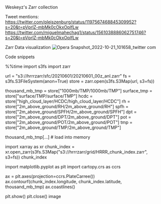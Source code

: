 Weskeyz's Zarr collection

Tweet mentions:
https://twitter.com/pleiszenburg/status/1197567468845309952?s=20&t=pVprlZ-mbMk0cOkxOplfLw
https://twitter.com/miguelmahechag1/status/1561038886062751746?s=20&t=pVprlZ-mbMk0cOkxOplfLw

Zarr Data visualization
![Opera Snapshot_2022-10-21_101658_twitter com](https://user-images.githubusercontent.com/94924532/197161914-c01c3048-c015-4692-a1c5-a6c1c5f3064f.png)

Code snippets


%%time
import s3fs
import zarr

url = "s3://hrrrzarr/sfc/20210601/20210601_00z_anl.zarr"
fs = s3fs.S3FileSystem(anon=True)
store = zarr.open(s3fs.S3Map(url, s3=fs))

thousand_mb_tmp = store["1000mb/TMP/1000mb/TMP"]
surface_tmp = store["surface/TMP/surface/TMP"]
hcdc = store["high_cloud_layer/HCDC/high_cloud_layer/HCDC"]
rh = store["2m_above_ground/RH/2m_above_ground/RH"]
spfh = store["2m_above_ground/SPFH/2m_above_ground/SPFH"]
dpt = store["2m_above_ground/DPT/2m_above_ground/DPT"]
pot = store["2m_above_ground/POT/2m_above_ground/POT"]
tmp = store["2m_above_ground/TMP/2m_above_ground/TMP"]

thousand_mb_tmp[...] # load into memory

import xarray as xr
chunk_index = xr.open_zarr(s3fs.S3Map("s3://hrrrzarr/grid/HRRR_chunk_index.zarr", s3=fs))
chunk_index

import matplotlib.pyplot as plt
import cartopy.crs as ccrs

ax = plt.axes(projection=ccrs.PlateCarree())
ax.contourf(chunk_index.longitude, chunk_index.latitude, thousand_mb_tmp)
ax.coastlines()

plt.show()
plt.close()
image
